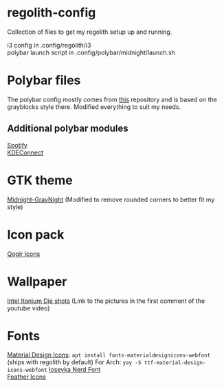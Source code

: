 # regolith-config
Collection of files to get my regolith setup up and running.

i3 config in .config/regolith/i3  
polybar launch script in .config/polybar/midnight/launch.sh

# Polybar files
The polybar config mostly comes from [this](https://github.com/adi1090x/polybar-themes) repository and is based on the grayblocks style there. Modified everything to suit my needs.

## Additional polybar modules
[Spotify](https://github.com/mihirlad55/polybar-spotify-module)  
[KDEConnect](https://github.com/haideralipunjabi/polybar-kdeconnect)

# GTK theme
[Midnight-GrayNight](https://github.com/i-mint/midnight/tree/master/Midnight-GrayNight) (Modified to remove rounded corners to better fit my style)

# Icon pack
[Qogir Icons](https://github.com/vinceliuice/Qogir-icon-theme/)

# Wallpaper
[Intel Itanium Die shots](https://www.youtube.com/watch?v=Lqz5ZtiCmYk) (Link to the pictures in the first comment of the youtube video)

# Fonts
[Material Design Icons](https://github.com/Templarian/MaterialDesign-Webfont): `apt install fonts-materialdesignicons-webfont` (ships with regolith by default)
For Arch: `yay -S ttf-material-design-icons-webfont`
[Iosevka Nerd Font](https://github.com/ryanoasis/nerd-fonts/tree/master/patched-fonts/Iosevka)  
[Feather Icons](https://feathericons.com/)
